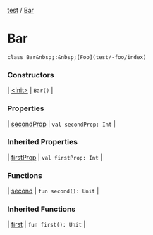 [test](test/index) / [Bar](test/-bar/index)


# Bar

`class Bar&nbsp;:&nbsp;[Foo](test/-foo/index)`



### Constructors


| [&lt;init&gt;](test/-bar/-init-) | `Bar()` |


### Properties


| [secondProp](test/-bar/second-prop) | `val secondProp: Int` |


### Inherited Properties


| [firstProp](test/-foo/first-prop) | `val firstProp: Int` |


### Functions


| [second](test/-bar/second) | `fun second(): Unit` |


### Inherited Functions


| [first](test/-foo/first) | `fun first(): Unit` |

